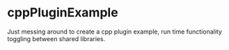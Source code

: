 # cppPluginExample
Just messing around to create a cpp plugin example, run time functionality toggling between shared libraries.
